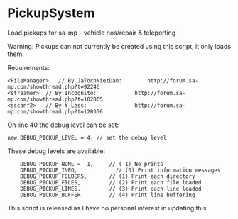 # PickupSystem
Load pickups for sa-mp - vehicle nos/repair &amp; teleporting

Warning: Pickups can not currently be created using this script, it only loads them.


Requirements:

```
<FileManager>	// By JaTochNietDan:		http://forum.sa-mp.com/showthread.php?t=92246
<streamer>	// By Incognito:			http://forum.sa-mp.com/showthread.php?t=102865
<sscanf2>	// By Y_Less:				http://forum.sa-mp.com/showthread.php?t=120356
```


On line 40 the debug level can be set:
```
new DEBUG_PICKUP_LEVEL = 4; // set the debug level
```
These debug levels are available:
```
	DEBUG_PICKUP_NONE = -1,		// (-1) No prints
	DEBUG_PICKUP_INFO,			  // (0) Print information messages
	DEBUG_PICKUP_FOLDERS,	  	// (1) Print each directory
	DEBUG_PICKUP_FILES,		  	// (2) Print each file loaded
	DEBUG_PICKUP_LINES,		  	// (3) Print each line loaded
	DEBUG_PICKUP_BUFFER		  	// (4) Print line buffering
```

This script is released as I have no personal interest in updating this
